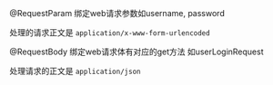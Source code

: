 @RequestParam 绑定web请求参数如username, password

处理的请求正文是 `application/x-www-form-urlencoded`

@RequestBody 绑定web请求体有对应的get方法 如userLoginRequest

处理请求的正文是 `application/json`